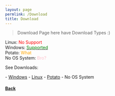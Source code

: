 ```yaml
---
layout: page
permlink: /Download
title: Download
---
```


> Download Page here have Download Types :)

Linux: <span style="color: red;">No Support</span>\
Windows: <a href="Windows"><span style="color: green;">Supported</span></a>\
Potato: <span style="color: orange;">What</span>\
No OS System: <span style="color: pink;">Bro?</span>

<p>See Downloads:</p>
- <a href="../Windows">Windows</a>
- <a href="../Linux">Linux</a>
- <a href="../Potato">Potato</a>
- <span id="u_tried"><a style="cursor: pointer;" onclick="lol()">No OS System</a></span>

<h4><a href="..">Back</a></h4>

<script>
    function lol() {
        document.getElementById("u_tried").innerHTML = "Lol Really? you tried? sorry but there's no way";
    }
</script>
